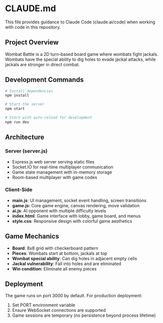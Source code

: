 # CLAUDE.md

This file provides guidance to Claude Code (claude.ai/code) when working with code in this repository.

## Project Overview

Wombat Battle is a 2D turn-based board game where wombats fight jackals. Wombats have the special ability to dig holes to evade jackal attacks, while jackals are stronger in direct combat.

## Development Commands

```bash
# Install dependencies
npm install

# Start the server
npm start

# Start with auto-reload for development
npm run dev
```

## Architecture

### Server (server.js)
- Express.js web server serving static files
- Socket.IO for real-time multiplayer communication
- Game state management with in-memory storage
- Room-based multiplayer with game codes

### Client-Side
- **main.js**: UI management, socket event handling, screen transitions
- **game.js**: Core game engine, canvas rendering, move validation
- **ai.js**: AI opponent with multiple difficulty levels
- **index.html**: Game interface with lobby, game board, and menus
- **style.css**: Responsive design with colorful game aesthetics

## Game Mechanics

- **Board**: 8x8 grid with checkerboard pattern
- **Pieces**: Wombats start at bottom, jackals at top
- **Wombat special ability**: Can dig holes in adjacent empty cells
- **Jackal vulnerability**: Fall into holes and are eliminated
- **Win condition**: Eliminate all enemy pieces

## Deployment

The game runs on port 3000 by default. For production deployment:
1. Set PORT environment variable
2. Ensure WebSocket connections are supported
3. Game sessions are temporary (no persistence beyond process lifetime)